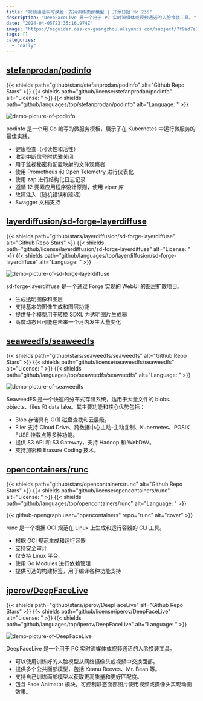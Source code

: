 ```yaml
---
title: "视频通话实时换脸：支持训练面部模型 | 开源日报 No.235"
description: "DeepFaceLive 是一个用于 PC 实时流媒体或视频通话的人脸换装工具。"
date: "2024-04-05T23:35:16.974Z"
image: "https://osguider.oss-cn-guangzhou.aliyuncs.com/subject/7f9ad7a1ee3df6f1a1e3d7cbecead2b8.png"
tags: []
categories:
  - "daily"
---
```


## [stefanprodan/podinfo](https://github.com/stefanprodan/podinfo)

{{< shields path="github/stars/stefanprodan/podinfo" alt="Github Repo Stars" >}} {{< shields path="github/license/stefanprodan/podinfo" alt="License: " >}} {{< shields path="github/languages/top/stefanprodan/podinfo" alt="Language: " >}}

![demo-picture-of-podinfo](https://static.osguider.com/subject/github/stefanprodan/podinfo/5b1217a232fcf31bdded58aa61a63d46.png)

podinfo 是一个用 Go 编写的微服务模板，展示了在 Kubernetes 中运行微服务的最佳实践。

- 健康检查（可读性和活性）
- 收到中断信号时优雅关闭
- 用于监视秘密和配置映射的文件观察者
- 使用 Prometheus 和 Open Telemetry 进行仪表化
- 使用 zap 进行结构化日志记录
- 遵循 12 要素应用程序设计原则，使用 viper 库
- 故障注入（随机错误和延迟）
- Swagger 文档支持
  
## [layerdiffusion/sd-forge-layerdiffuse](https://github.com/layerdiffusion/sd-forge-layerdiffuse)

{{< shields path="github/stars/layerdiffusion/sd-forge-layerdiffuse" alt="Github Repo Stars" >}} {{< shields path="github/license/layerdiffusion/sd-forge-layerdiffuse" alt="License: " >}} {{< shields path="github/languages/top/layerdiffusion/sd-forge-layerdiffuse" alt="Language: " >}}

![demo-picture-of-sd-forge-layerdiffuse](https://picgo-daily.oss-cn-guangzhou.aliyuncs.com/picgo-daily/2024/8a36459034e197550a33b77e0c376e94.png)

sd-forge-layerdiffuse 是一个通过 Forge 实现的 WebUI 的图层扩散项目。

- 生成透明图像和图层
- 支持基本的图像生成和图层功能
- 提供多个模型用于转换 SDXL 为透明图片生成器
- 高度动态且可能在未来一个月内发生大量变化
  
## [seaweedfs/seaweedfs](https://github.com/seaweedfs/seaweedfs)

{{< shields path="github/stars/seaweedfs/seaweedfs" alt="Github Repo Stars" >}} {{< shields path="github/license/seaweedfs/seaweedfs" alt="License: " >}} {{< shields path="github/languages/top/seaweedfs/seaweedfs" alt="Language: " >}}

![demo-picture-of-seaweedfs](https://picgo-daily.oss-cn-guangzhou.aliyuncs.com/picgo-daily/2024/096f8ff17dd66faeefaccddc1757123b.png)

SeaweedFS 是一个快速的分布式存储系统，适用于大量文件的 blobs、objects、files 和 data lake。其主要功能和核心优势包括：

- Blob 存储具有 O(1) 磁盘查找和云层级。
- Filer 支持 Cloud Drive、跨数据中心主动-主动复制、Kubernetes、POSIX FUSE 挂载点等多种功能。
- 提供 S3 API 和 S3 Gateway，支持 Hadoop 和 WebDAV。
- 支持加密和 Erasure Coding 技术。
  
## [opencontainers/runc](https://github.com/opencontainers/runc)

{{< shields path="github/stars/opencontainers/runc" alt="Github Repo Stars" >}} {{< shields path="github/license/opencontainers/runc" alt="License: " >}} {{< shields path="github/languages/top/opencontainers/runc" alt="Language: " >}}

{{< github-opengraph user="opencontainers" repo="runc" alt="cover" >}}

runc 是一个根据 OCI 规范在 Linux 上生成和运行容器的 CLI 工具。

- 根据 OCI 规范生成和运行容器
- 支持安全审计
- 仅支持 Linux 平台
- 使用 Go Modules 进行依赖管理
- 提供可选的构建标签，用于编译各种功能支持
  
## [iperov/DeepFaceLive](https://github.com/iperov/DeepFaceLive)

{{< shields path="github/stars/iperov/DeepFaceLive" alt="Github Repo Stars" >}} {{< shields path="github/license/iperov/DeepFaceLive" alt="License: " >}} {{< shields path="github/languages/top/iperov/DeepFaceLive" alt="Language: " >}}

![demo-picture-of-DeepFaceLive](https://picgo-daily.oss-cn-guangzhou.aliyuncs.com/picgo-daily/2024/7e23c636979486ede86ef9fda2c0b403.png)

DeepFaceLive 是一个用于 PC 实时流媒体或视频通话的人脸换装工具。

- 可以使用训练好的人脸模型从网络摄像头或视频中交换面部。
- 提供多个公共面部模型，包括 Keanu Reeves、Mr. Bean 等。
- 支持自己训练面部模型以获取更高质量和更好匹配度。
- 包含 Face Animator 模块，可控制静态面部图片使用视频或摄像头实现动画效果。
  
